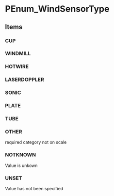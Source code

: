 # PEnum_WindSensorType

## Items

### CUP


### WINDMILL


### HOTWIRE


### LASERDOPPLER


### SONIC


### PLATE


### TUBE


### OTHER
required category not on scale

### NOTKNOWN
Value is unkown

### UNSET
Value has not been specified
